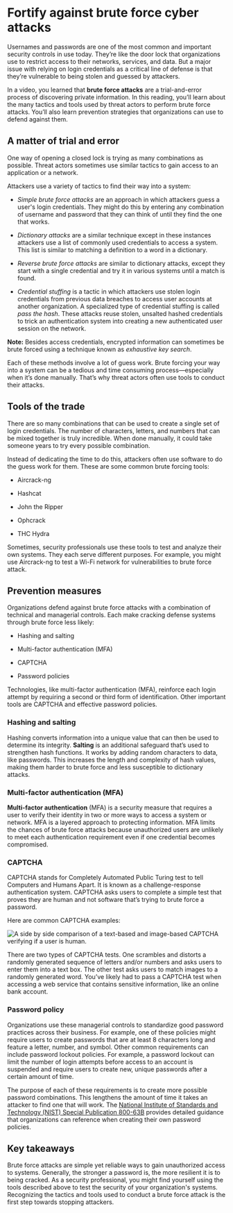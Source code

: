 # Fortify against brute force cyber attacks

Usernames and passwords are one of the most common and important security controls in use today. They’re like the door lock that organizations use to restrict access to their networks, services, and data. But a major issue with relying on login credentials as a critical line of defense is that they’re vulnerable to being stolen and guessed by attackers.

In a video, you learned that **brute force attacks** are a trial-and-error process of discovering private information. In this reading, you’ll learn about the many tactics and tools used by threat actors to perform brute force attacks. You’ll also learn prevention strategies that organizations can use to defend against them.

## A matter of trial and error

One way of opening a closed lock is trying as many combinations as possible. Threat actors sometimes use similar tactics to gain access to an application or a network.

Attackers use a variety of tactics to find their way into a system:

- *Simple brute force attacks* are an approach in which attackers guess a user's login credentials. They might do this by entering any combination of username and password that they can think of until they find the one that works.

- *Dictionary attacks* are a similar technique except in these instances attackers use a list of commonly used credentials to access a system. This list is similar to matching a definition to a word in a dictionary.

- *Reverse brute force attacks* are similar to dictionary attacks, except they start with a single credential and try it in various systems until a match is found.

- *Credential stuffing* is a tactic in which attackers use stolen login credentials from previous data breaches to access user accounts at another organization. A specialized type of credential stuffing is called *pass the hash*. These attacks reuse stolen, unsalted hashed credentials to trick an authentication system into creating a new authenticated user session on the network.

**Note:** Besides access credentials, encrypted information can sometimes be brute forced using a technique known as *exhaustive key search*.

Each of these methods involve a lot of guess work. Brute forcing your way into a system can be a tedious and time consuming process—especially when it’s done manually. That’s why threat actors often use tools to conduct their attacks.

## Tools of the trade

There are so many combinations that can be used to create a single set of login credentials. The number of characters, letters, and numbers that can be mixed together is truly incredible. When done manually, it could take someone years to try every possible combination.

Instead of dedicating the time to do this, attackers often use software to do the guess work for them. These are some common brute forcing tools:

- Aircrack-ng

- Hashcat 

- John the Ripper

- Ophcrack

- THC Hydra

Sometimes, security professionals use these tools to test and analyze their own systems. They each serve different purposes. For example, you might use Aircrack-ng to test a Wi-Fi network for vulnerabilities to brute force attack.

## Prevention measures

Organizations defend against brute force attacks with a combination of technical and managerial controls. Each make cracking defense systems through brute force less likely:

- Hashing and salting

- Multi-factor authentication (MFA)

- CAPTCHA

- Password policies

Technologies, like multi-factor authentication (MFA), reinforce each login attempt by requiring a second or third form of identification. Other important tools are CAPTCHA and effective password policies.

### **Hashing and salting**

Hashing converts information into a unique value that can then be used to determine its integrity. **Salting** is an additional safeguard that’s used to strengthen hash functions. It works by adding random characters to data, like passwords. This increases the length and complexity of hash values, making them harder to brute force and less susceptible to dictionary attacks.

### **Multi-factor authentication (MFA)**

**Multi-factor authentication** (MFA) is a security measure that requires a user to verify their identity in two or more ways to access a system or network. MFA is a layered approach to protecting information. MFA limits the chances of brute force attacks because unauthorized users are unlikely to meet each authentication requirement even if one credential becomes compromised.

### **CAPTCHA**

CAPTCHA stands for Completely Automated Public Turing test to tell Computers and Humans Apart. It is known as a challenge-response authentication system. CAPTCHA asks users to complete a simple test that proves they are human and not software that’s trying to brute force a password.

Here are common CAPTCHA examples:

![A side by side comparison of a text-based and image-based CAPTCHA verifying if a user is human.](https://d3c33hcgiwev3.cloudfront.net/imageAssetProxy.v1/tPsircWORfqlMVM3Pj3fEw_4ef34f0193e5481e8cac9e2379a02cf1_S36G003.png?expiry=1705968000000&hmac=I9EVSAdzFim4gi9B7TP7JmGiqlD-O6js0p1myfSUpww)

There are two types of CAPTCHA tests. One scrambles and distorts a randomly generated sequence of letters and/or numbers and asks users to enter them into a text box. The other test asks users to match images to a randomly generated word. You’ve likely had to pass a CAPTCHA test when accessing a web service that contains sensitive information, like an online bank account.

### **Password policy**

Organizations use these managerial controls to standardize good password practices across their business. For example, one of these policies might require users to create passwords that are at least 8 characters long and feature a letter, number, and symbol. Other common requirements can include password lockout policies. For example, a password lockout can limit the number of login attempts before access to an account is suspended and require users to create new, unique passwords after a certain amount of time.

The purpose of each of these requirements is to create more possible password combinations. This lengthens the amount of time it takes an attacker to find one that will work. The [National Institute of Standards and Technology (NIST) Special Publication 800-63B](https://nvlpubs.nist.gov/nistpubs/SpecialPublications/NIST.SP.800-63b.pdf) provides detailed guidance that organizations can reference when creating their own password policies.

## Key takeaways

Brute force attacks are simple yet reliable ways to gain unauthorized access to systems. Generally, the stronger a password is, the more resilient it is to being cracked. As a security professional, you might find yourself using the tools described above to test the security of your organization's systems. Recognizing the tactics and tools used to conduct a brute force attack is the first step towards stopping attackers.
